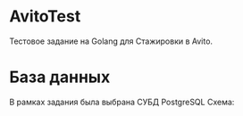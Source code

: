 # AvitoTest
Тестовое задание на Golang для Стажировки в Avito.
# База данных
В рамках задания была выбрана СУБД PostgreSQL
Схема:
